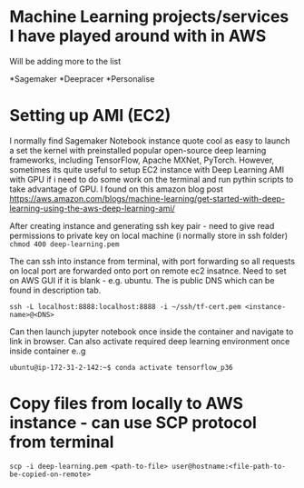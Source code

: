 # Machine Learning projects/services I have played around with in AWS

Will be adding more to the list

*Sagemaker
*Deepracer
*Personalise 


# Setting up AMI (EC2) 

I normally find Sagemaker Notebook instance quote cool as easy to launch a set the kernel with preinstalled popular open-source deep learning frameworks, including TensorFlow, Apache MXNet, PyTorch. 
However, sometimes its quite useful to setup EC2 instance with Deep Learning AMI with GPU if i need to do some work on the terminal and run pythin scripts to take advantage of GPU.
I found on this amazon blog post https://aws.amazon.com/blogs/machine-learning/get-started-with-deep-learning-using-the-aws-deep-learning-ami/

After creating instance and generating ssh key pair - need to give read permissions to private key on local machine (i normally store in ssh folder)
`chmod 400 deep-learning.pem`

The can ssh into instance from terminal, with port forwarding so all requests on local port are forwarded onto port on remote ec2 insatnce. 
Need to set <instance-name> on AWS GUI if it is blank - e.g. ubuntu. The <DNS> is public DNS which can be found in description tab.

`ssh -L localhost:8888:localhost:8888 -i ~/ssh/tf-cert.pem <instance-name>@<DNS>`

Can then launch jupyter notebook once inside the container and navigate to link in browser. Can also activate required deep learning environment
once inside container e..g 

`ubuntu@ip-172-31-2-142:~$ conda activate tensorflow_p36`

# Copy files from locally to AWS instance - can use SCP protocol from terminal
`scp -i deep-learning.pem <path-to-file> user@hostname:<file-path-to-be-copied-on-remote>`


